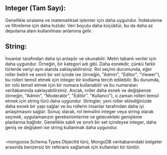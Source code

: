 ## Integer (Tam Sayı):
Genellikle sıralama ve matematiksel işlemler için daha uygundur.
İndeksleme ve filtreleme için daha hızlıdır.
Veri boyutu daha küçüktür, bu da daha az depolama alanı kullanılması anlamına gelir.
## String:
İnsanlar tarafından daha iyi anlaşılır ve okunabilir.
Metin tabanlı veriler için daha uygundur. Örneğin, bir kategori adı gibi.
Daha esnekdir, çünkü farklı türlerde veriyi aynı alanda saklayabilirsiniz.
Rol seçimi durumunda, eğer roller belirli ve sınırlı bir set içinde ise (örneğin, "Admin", "Editor", "Viewer"), bu rolleri temsil etmek için integer bir kodlama tercih edilebilir. Bu durumda, bir rolü temsil etmek için bir numara kullanabilir ve bu numaraları veritabanında saklayabilirsiniz.
    Ancak, roller daha esnek ve değişkense (örneğin, "Admin", "Moderatör", "Editör", "Kullanıcı"), o zaman rolleri temsil etmek için string türü daha uygundur. 
Stringler, yeni roller eklediğinizde daha esnek bir yapı sağlar ve bu rollerin insanlar tarafından daha iyi anlaşılmasını sağlar.
    Sonuç olarak, rol temsilini integer veya string olarak seçmek, uygulamanızın gereksinimlerine ve gelecekteki genişleme planlarına bağlıdır. 
Genellikle sabit ve sınırlı bir set içindeyse integer, daha geniş ve değişken ise string kullanmak daha uygundur.

##
-mongoose.Schema.Types.ObjectId türü, MongoDB veritabanındaki belgeler arasında benzersiz bir referans sağlamak için kullanılan bir türdür.
